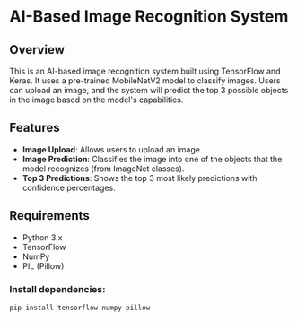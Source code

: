 # AI-Based Image Recognition System

## Overview
This is an AI-based image recognition system built using TensorFlow and Keras. It uses a pre-trained MobileNetV2 model to classify images. Users can upload an image, and the system will predict the top 3 possible objects in the image based on the model's capabilities.

## Features
- **Image Upload**: Allows users to upload an image.
- **Image Prediction**: Classifies the image into one of the objects that the model recognizes (from ImageNet classes).
- **Top 3 Predictions**: Shows the top 3 most likely predictions with confidence percentages.

## Requirements
- Python 3.x
- TensorFlow
- NumPy
- PIL (Pillow)
  
### Install dependencies:
```bash
pip install tensorflow numpy pillow
